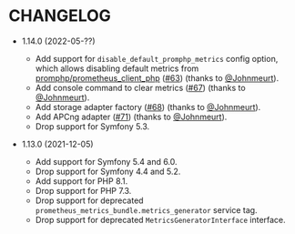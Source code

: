 CHANGELOG
=========

* 1.14.0 (2022-05-??)

  * Add support for `disable_default_promphp_metrics` config option, which allows disabling
    default metrics from [promphp/prometheus_client_php](https://github.com/promphp/prometheus_client_php) ([#63](https://github.com/artprima/prometheus-metrics-bundle/pull/63)) (thanks to [@Johnmeurt](https://github.com/Johnmeurt)).
  * Add console command to clear metrics ([#67](https://github.com/artprima/prometheus-metrics-bundle/pull/67)) (thanks to [@Johnmeurt](https://github.com/Johnmeurt)).
  * Add storage adapter factory ([#68](https://github.com/artprima/prometheus-metrics-bundle/pull/68)) (thanks to [@Johnmeurt](https://github.com/Johnmeurt)).
  * Add APCng adapter ([#71](https://github.com/artprima/prometheus-metrics-bundle/pull/71)) (thanks to [@Johnmeurt](https://github.com/Johnmeurt)).
  * Drop support for Symfony 5.3.


* 1.13.0 (2021-12-05)

  * Add support for Symfony 5.4 and 6.0.
  * Drop support for Symfony 4.4 and 5.2.
  * Add support for PHP 8.1.
  * Drop support for PHP 7.3.
  * Drop support for deprecated `prometheus_metrics_bundle.metrics_generator` service tag.
  * Drop support for deprecated `MetricsGeneratorInterface` interface.
